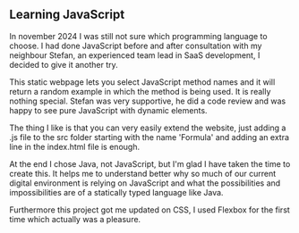 ## Learning JavaScript

In november 2024 I was still not sure which programming language to choose. I had done JavaScript before and after consultation with my neighbour Stefan, an experienced team lead in SaaS development, I decided to give it another try. 

This static webpage lets you select JavaScript method names and it will return a random example in which the method is being used. It is really nothing special. Stefan was very supportive, he did a code review and was happy to see pure JavaScript with dynamic elements. 

The thing I like is that you can very easily extend the website, just adding a .js file to the src folder starting with the name 'Formula' and adding an extra line in the index.html file is enough.

At the end I chose Java, not JavaScript, but I'm glad I have taken the time to create this. It helps me to understand better why so much of our current digital environment is relying on JavaScript and what the possibilities and impossibilities are of a statically typed language like Java. 

Furthermore this project got me updated on CSS, I used Flexbox for the first time which actually was a pleasure.
